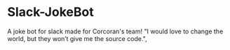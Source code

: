 # Slack-JokeBot
A joke bot for slack made for Corcoran's team! 
"I would love to change the world, but they won’t give me the source code.",
